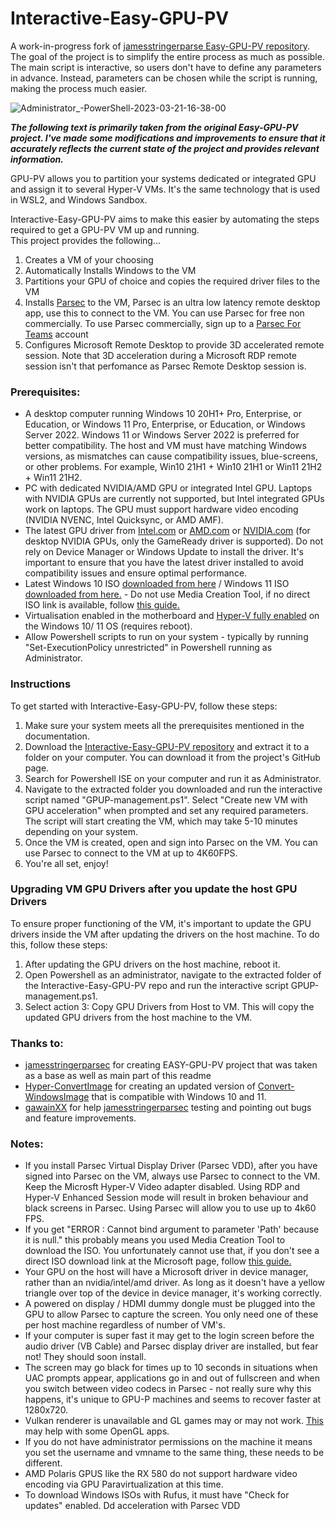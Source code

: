 # Interactive-Easy-GPU-PV 
A work-in-progress fork of [jamesstringerparse Easy-GPU-PV repository](https://github.com/jamesstringerparsec/Easy-GPU-PV). The goal of the project is to simplify the entire process as much as possible. The main script is interactive, so users don't have to define any parameters in advance. Instead, parameters can be chosen while the script is running, making the process much easier.

![Administrator_-PowerShell-2023-03-21-16-38-00](https://user-images.githubusercontent.com/77991615/226651194-032db39b-291a-4cd4-a231-da5a215c9eee.gif)

***The following text is primarily taken from the original Easy-GPU-PV project. I've made some modifications and improvements to ensure that it accurately reflects the current state of the project and provides relevant information.***

GPU-PV allows you to partition your systems dedicated or integrated GPU and assign it to several Hyper-V VMs.  It's the same technology that is used in WSL2, and Windows Sandbox.  

Interactive-Easy-GPU-PV aims to make this easier by automating the steps required to get a GPU-PV VM up and running.  
This project provides the following...  
1) Creates a VM of your choosing
2) Automatically Installs Windows to the VM
3) Partitions your GPU of choice and copies the required driver files to the VM  
4) Installs [Parsec](https://parsec.app) to the VM, Parsec is an ultra low latency remote desktop app, use this to connect to the VM.  You can use Parsec for free non commercially. To use Parsec commercially, sign up to a [Parsec For Teams](https://parsec.app/teams) account  
5) Configures Microsoft Remote Desktop to provide 3D accelerated remote session. Note that 3D acceleration during a Microsoft RDP remote session isn't that perfomance as Parsec Remote Desktop session is.

### Prerequisites:
* A desktop computer running Windows 10 20H1+ Pro, Enterprise, or Education, or Windows 11 Pro, Enterprise, or Education, or Windows Server 2022. Windows 11 or Windows Server 2022 is preferred for better compatibility. The host and VM must have matching Windows versions, as mismatches can cause compatibility issues, blue-screens, or other problems. For example, Win10 21H1 + Win10 21H1 or Win11 21H2 + Win11 21H2.
* PC with dedicated NVIDIA/AMD GPU or integrated Intel GPU. Laptops with NVIDIA GPUs are currently not supported, but Intel integrated GPUs work on laptops. The GPU must support hardware video encoding (NVIDIA NVENC, Intel Quicksync, or AMD AMF).
* The latest GPU driver from [Intel.com](https://www.intel.com/content/www/us/en/search.html#sort=relevancy&f:@tabfilter=[Downloads]&f:@stm_10385_en=[Graphics]) or [AMD.com](https://www.amd.com/en/support) or [NVIDIA.com](https://www.nvidia.com/download/index.aspx)  (for desktop NVIDIA GPUs, only the GameReady driver is supported). Do not rely on Device Manager or Windows Update to install the driver. It's important to ensure that you have the latest driver installed to avoid compatibility issues and ensure optimal performance.
* Latest Windows 10 ISO [downloaded from here](https://www.microsoft.com/en-gb/software-download/windows10ISO) / Windows 11 ISO [downloaded from here.](https://www.microsoft.com/en-us/software-download/windows11) - Do not use Media Creation Tool, if no direct ISO link is available, follow [this guide.](https://www.nextofwindows.com/downloading-windows-10-iso-images-using-rufus)
* Virtualisation enabled in the motherboard and [Hyper-V fully enabled](https://docs.microsoft.com/en-us/virtualization/hyper-v-on-windows/quick-start/enable-hyper-v) on the Windows 10/ 11 OS (requires reboot).  
* Allow Powershell scripts to run on your system - typically by running "Set-ExecutionPolicy unrestricted" in Powershell running as Administrator.  

### Instructions
To get started with Interactive-Easy-GPU-PV, follow these steps:
1) Make sure your system meets all the prerequisites mentioned in the documentation.
2) Download the [Interactive-Easy-GPU-PV repository](https://github.com/jamesstringerparsec/Easy-GPU-PV/archive/refs/heads/main.zip) and extract it to a folder on your computer. You can download it from the project's GitHub page.
3) Search for Powershell ISE on your computer and run it as Administrator.
4) Navigate to the extracted folder you downloaded and run the interactive script named "GPUP-management.ps1". Select "Create new VM with GPU acceleration" when prompted and set any required parameters. The script will start creating the VM, which may take 5-10 minutes depending on your system.
5) Once the VM is created, open and sign into Parsec on the VM. You can use Parsec to connect to the VM at up to 4K60FPS.
6) You're all set, enjoy!

### Upgrading VM GPU Drivers after you update the host GPU Drivers
To ensure proper functioning of the VM, it's important to update the GPU drivers inside the VM after updating the drivers on the host machine. To do this, follow these steps:
1) After updating the GPU drivers on the host machine, reboot it.
2) Open Powershell as an administrator, navigate to the extracted folder of the Interactive-Easy-GPU-PV repo and run the interactive script GPUP-management.ps1.
3) Select action 3: Copy GPU Drivers from Host to VM. This will copy the updated GPU drivers from the host machine to the VM.


### Thanks to:  
- [jamesstringerparsec](https://github.com/jamesstringerparsec/Easy-GPU-PV) for creating EASY-GPU-PV project that was taken as a base as well as main part of this readme
- [Hyper-ConvertImage](https://github.com/tabs-not-spaces/Hyper-ConvertImage) for creating an updated version of [Convert-WindowsImage](https://github.com/MicrosoftDocs/Virtualization-Documentation/tree/master/hyperv-tools/Convert-WindowsImage) that is compatible with Windows 10 and 11.
- [gawainXX](https://github.com/gawainXX) for help [jamesstringerparsec](https://github.com/jamesstringerparsec/Easy-GPU-PV) testing and pointing out bugs and feature improvements.  


### Notes:    
- If you install Parsec Virtual Display Driver (Parsec VDD), after you have signed into Parsec on the VM, always use Parsec to connect to the VM. Keep the Microsft Hyper-V Video adapter disabled. Using RDP and Hyper-V Enhanced Session mode will result in broken behaviour and black screens in Parsec. Using Parsec will allow you to use up to 4k60 FPS. 
- If you get "ERROR  : Cannot bind argument to parameter 'Path' because it is null." this probably means you used Media Creation Tool to download the ISO.  You unfortunately cannot use that, if you don't see a direct ISO download link at the Microsoft page, follow [this guide.](https://www.nextofwindows.com/downloading-windows-10-iso-images-using-rufus)  
- Your GPU on the host will have a Microsoft driver in device manager, rather than an nvidia/intel/amd driver. As long as it doesn't have a yellow triangle over top of the device in device manager, it's working correctly.  
- A powered on display / HDMI dummy dongle must be plugged into the GPU to allow Parsec to capture the screen.  You only need one of these per host machine regardless of number of VM's.
- If your computer is super fast it may get to the login screen before the audio driver (VB Cable) and Parsec display driver are installed, but fear not! They should soon install.  
- The screen may go black for times up to 10 seconds in situations when UAC prompts appear, applications go in and out of fullscreen and when you switch between video codecs in Parsec - not really sure why this happens, it's unique to GPU-P machines and seems to recover faster at 1280x720.
- Vulkan renderer is unavailable and GL games may or may not work.  [This](https://www.microsoft.com/en-us/p/opencl-and-opengl-compatibility-pack/9nqpsl29bfff?SilentAuth=1&wa=wsignin1.0#activetab=pivot:overviewtab) may help with some OpenGL apps.  
- If you do not have administrator permissions on the machine it means you set the username and vmname to the same thing, these needs to be different.  
- AMD Polaris GPUS like the RX 580 do not support hardware video encoding via GPU Paravirtualization at this time.  
- To download Windows ISOs with Rufus, it must have "Check for updates" enabled.
Dd acceleration with Parsec VDD

